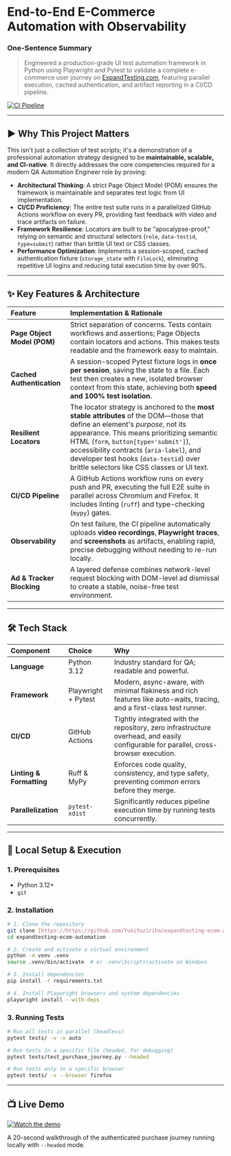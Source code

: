 
# End-to-End E-Commerce Automation with Observability

### One-Sentence Summary
> Engineered a production-grade UI test automation framework in Python using Playwright and Pytest to validate a complete e-commerce user journey on [ExpandTesting.com](https://practice.expandtesting.com/), featuring parallel execution, cached authentication, and artifact reporting in a CI/CD pipeline.

[![CI Pipeline](https://github.com/YukiYuziriha/expandtesting-ecom-automation/actions/workflows/ci.yml/badge.svg)](https://github.com/YukiYuziriha/expandtesting-ecom-automation/actions)

---

## ► Why This Project Matters

This isn't just a collection of test scripts; it's a demonstration of a professional automation strategy designed to be **maintainable, scalable, and CI-native**. It directly addresses the core competencies required for a modern QA Automation Engineer role by proving:

* **Architectural Thinking**: A strict Page Object Model (POM) ensures the framework is maintainable and separates test logic from UI implementation.
* **CI/CD Proficiency**: The entire test suite runs in a parallelized GitHub Actions workflow on every PR, providing fast feedback with video and trace artifacts on failure.
* **Framework Resilience**: Locators are built to be "apocalypse-proof," relying on semantic and structural selectors (`role`, `data-testid`, `type=submit`) rather than brittle UI text or CSS classes.
* **Performance Optimization**: Implements a session-scoped, cached authentication fixture (`storage_state` with `FileLock`), eliminating repetitive UI logins and reducing total execution time by over 90%.

---

## ✨ Key Features & Architecture

| Feature                  | Implementation & Rationale                                                                                                                                                                                                                                                               |
| :----------------------- | :--------------------------------------------------------------------------------------------------------------------------------------------------------------------------------------------------------------------------------------------------------------------------------------- |
| **Page Object Model (POM)** | Strict separation of concerns. Tests contain workflows and assertions; Page Objects contain locators and actions. This makes tests readable and the framework easy to maintain.                                                                                                    |
| **Cached Authentication** | A session-scoped Pytest fixture logs in **once per session**, saving the state to a file. Each test then creates a new, isolated browser context from this state, achieving both **speed and 100% test isolation**.                                                                  |
| **Resilient Locators** | The locator strategy is anchored to the **most stable attributes** of the DOM—those that define an element's *purpose*, not its appearance. This means prioritizing semantic HTML (`form`, `button[type='submit']`), accessibility contracts (`aria-label`), and developer test hooks (`data-testid`) over brittle selectors like CSS classes or UI text. |
| **CI/CD Pipeline** | A GitHub Actions workflow runs on every push and PR, executing the full E2E suite in parallel across Chromium and Firefox. It includes linting (`ruff`) and type-checking (`mypy`) gates.                                                                                             |
| **Observability** | On test failure, the CI pipeline automatically uploads **video recordings**, **Playwright traces**, and **screenshots** as artifacts, enabling rapid, precise debugging without needing to re-run locally.                                                                          |
| **Ad & Tracker Blocking** | A layered defense combines network-level request blocking with DOM-level ad dismissal to create a stable, noise-free test environment.                                                                                                                                                      |

---

## 🛠️ Tech Stack

| Component         | Choice            | Why                                                                                                                            |
| :---------------- | :---------------- | :----------------------------------------------------------------------------------------------------------------------------- |
| **Language** | Python 3.12       | Industry standard for QA; readable and powerful.                                                                               |
| **Framework** | Playwright + Pytest | Modern, async-aware, with minimal flakiness and rich features like auto-waits, tracing, and a first-class test runner.         |
| **CI/CD** | GitHub Actions    | Tightly integrated with the repository, zero infrastructure overhead, and easily configurable for parallel, cross-browser execution. |
| **Linting & Formatting** | Ruff & MyPy       | Enforces code quality, consistency, and type safety, preventing common errors before they merge.                               |
| **Parallelization** | `pytest-xdist`    | Significantly reduces pipeline execution time by running tests concurrently.                                                  |

---

## 🚀 Local Setup & Execution

### **1. Prerequisites**
* Python 3.12+
* `git`

### **2. Installation**
```bash
# 1. Clone the repository
git clone [https://https://github.com/YukiYuziriha/expandtesting-ecom-automation/tree/refactor-pom](https://github.com/YukiYuziriha/expandtesting-ecom-automation/tree/refactor-pom)
cd expandtesting-ecom-automation

# 2. Create and activate a virtual environment
python -m venv .venv
source .venv/bin/activate  # or .venv\Scripts\activate on Windows

# 3. Install dependencies
pip install -r requirements.txt

# 4. Install Playwright browsers and system dependencies
playwright install --with-deps
````

### **3. Running Tests**

```bash
# Run all tests in parallel (headless)
pytest tests/ -v -n auto

# Run tests in a specific file (headed, for debugging)
pytest tests/test_purchase_journey.py --headed

# Run tests only in a specific browser
pytest tests/ -v --browser firefox
```

-----

## 📺 Live Demo

[![Watch the demo](https://img.youtube.com/vi/YlflQdfF60c/0.jpg)](https://youtu.be/YlflQdfF60c)

A 20-second walkthrough of the authenticated purchase journey running locally with `--headed` mode.